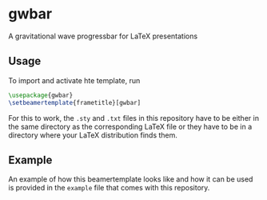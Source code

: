 # gwbar

A gravitational wave progressbar for LaTeX presentations

## Usage

To import and activate hte template, run

```latex
\usepackage{gwbar}
\setbeamertemplate{frametitle}[gwbar]
```

For this to work, the `.sty` and `.txt` files in this repository have to
be either in the same directory as the corresponding LaTeX file or they
have to be in a directory where your LaTeX distribution finds them.

## Example

An example of how this beamertemplate looks like and how it can be used
is provided in the `example` file that comes with this repository.

